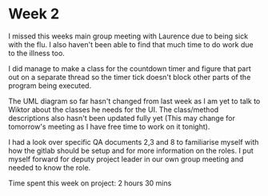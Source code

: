 # Week 2

I missed this weeks main group meeting with Laurence due to being sick with the flu. I also haven't been able to find that much time to do work due to the illness too.

I did manage to make a class for the countdown timer and figure that part out on a separate thread so the timer tick doesn't block other parts of the program being executed.

The UML diagram so far hasn't changed from last week as I am yet to talk to Wiktor about the classes he needs for the UI. The class/method descriptions also hasn't been updated fully yet (This may change for tomorrow's meeting as I have free time to work on it tonight).

I had a look over specific QA documents 2,3 and 8 to familiarise myself with how the gitlab should be setup and for more information on the roles. I put myself forward for deputy project leader in our own group meeting and needed to know the role.

Time spent this week on project: 2 hours 30 mins
